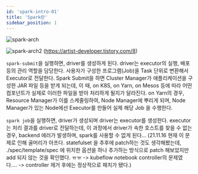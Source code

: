 ```yaml
---
id: 'spark-intro-01'
title: 'Spark란'
sidebar_position: 1
---
```


![spark-arch](https://getto215.github.io/assets/img/2018-05-24-spark-Internals-of-job-execution-in-spark.jpg)

![spark-arch2](https://img1.daumcdn.net/thumb/R1280x0/?scode=mtistory2&fname=https%3A%2F%2Fblog.kakaocdn.net%2Fdn%2FJPO7Q%2FbtqIhYGHU4K%2F70ZblAQys8BkEh7eLEqR40%2Fimg.png)
(https://artist-developer.tistory.com/8)


`spark-submit`을 실행하면, driver를 생성하게 된다. driver는 executor의 실행, 배포 등의 관리 역할을 담당한다. 사용자가 구성한 프로그램(Job)을 Task 단위로 변환해서 Executor로 전달한다. 
Spark Submit을 하면 Cluster Manager가 애플리케이션을 구성한 JAR 파일 등을 받게 되는데, 이 때, on K8S, on Yarn, on Mesos 등에 따라 어떤 컴포넌트가 실제로 이러한 파일을 받아 처리하게 될지가 달라진다. on Yarn의 경우, Resource Manager가 이를 스케줄링하여, Node Manager에 뿌리게 되며, Node Manager가 있는 Node에선 Executor를 만들어 실제 해당 Job 을 수행한다. 

`spark job`을 실행하면, driver가 생성되며 driver는 executor를 생성한다. executor는 처리 결과를 driver로 전달하는데, 이 과정에서 driver가 속한 호스트를 찾을 수 없는 경우, backend 에러가 발생하며, spark를 사용할 수 없게 된다... (21.11.16 현재 이 문제로 인해 골머리가 아프다. statefulset 을 추후에 patch하는 것도 생각해봤는데, ./spec/template/spec 에 위치한 옵션을 하나 추가하는 방식으로 patch 해보았지만 add 되지 않는 것을 확인했다. ㅠㅠ -> kubeflow notebook controller의 문제였다.... -> controller 제거 후에는 정상적으로 패치가 됐다.) 